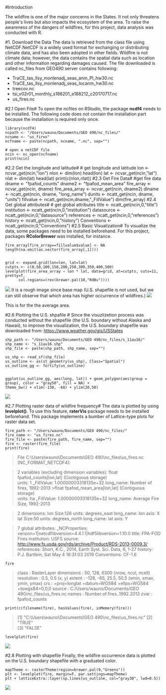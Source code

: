 #Introduction

The wildfire is one of the major concerns in the States. It not only threatens people's lives but also impacts the ecosystem of the area. To raise the awareness of the dangers of wildfires, for this project, data analysis was conducted with R.


#1. Download the Data
The data is retrieved from the class file using NetCDF.NetCDF is a widely used format for exchanging or distributing climate data, and has also been adopted in other fields. Wildfire is not climate data; however, the data contains the spatial data such as location and other information regarding damages caused. The file downloaded is called nc_files from GEO490 server contains following:

* TraCE_tas_llsy_monlenadj_seas_anm_PI_hw30.nc
* TraCE_tas_llsy_monlenadj_seas_locanm_hw30.nc
* treecov.nc
* tsi_v02r01_monthly_s188201_e188212_c20170717.nc
* us_fires.nc

#2.1 Open File#
To open the ncfiles on RStudio, the package **ncdf4** needs to be installed. The following code does not contain the installation part because the installation is required only once.  

    library(ncdf4)
	ncpath <- "/Users/wauno/Documents/GEO 490/nc_files/"
	ncname <- "us_fires"
	ncfname <- paste(ncpath, ncname, ".nc", sep="")

	# open a netCDF file
	ncin <- nc_open(ncfname)
	print(ncin)

#2.2 Get the longitude and latitude#
    # get longitude and latitude
	lon <- ncvar_get(ncin,"lon")
	nlon <- dim(lon)
	head(lon)
	lat <- ncvar_get(ncin,"lat")
	nlat <- dim(lat)
	head(lat)
	print(c(nlon,nlat))
#2.3 Get Fire Data#
	#get fire data
	dname <- "fpafod_counts"
	dname2 <- "fpafod_mean_area"
	fire_array <- ncvar_get(ncin, dname)
	fire_area_array <- ncvar_get(ncin, dname2)
	dlname <- ncatt_get(ncin, dname, "long_name")
	dunits <- ncatt_get(ncin, dname, "units")
	fillvalue <- ncatt_get(ncin,dname,"_FillValue")
	dim(fire_array)
#2.4 Get global attributes#
	# get global attributes
	title <- ncatt_get(ncin,0,"title")
	institution <- ncatt_get(ncin,0,"institution")
	datasource <- ncatt_get(ncin,0,"datasource")
	references <- ncatt_get(ncin,0,"references")
	history <- ncatt_get(ncin,0,"history")
	Conventions <- ncatt_get(ncin,0,"Conventions")
#2.5 Basic Visualization#
To visualize the data, some packages need to be installed beforehand. For this project, packages **RColorBrewer** was installed, for instance.

	fire_array[fire_array==fillvalue$value] <- NA
	length(na.omit(as.vector(fire_array[,1])))


	grid <- expand.grid(lon=lon, lat=lat)
	cutpts <- c(0,50,100,150,200,250,300,350,400,500)
	levelplot(fire_area_array ~ lon * lat, data=grid, at=cutpts, cuts=11, pretty=T, 
          col.regions=(rev(brewer.pal(10,"RdBu"))))
![](https://i.imgur.com/8iYKeAC.png)
It is a rough image since base map (U.S. shapefile is not used, but we can still observe that which area has higher occurrence of wildfires.)
![](https://i.imgur.com/NSBBpi7.png)

This is for the the average area.

#2.6 Plotting the U.S. shpafile #
Since the visuzlizetion process was conducted without the shapefile (the U.S. boundary without Alaska and Hawaii), to improve the visualization, the U.S. boundary shapefile was downloaded from:
[https://www.weather.gov/gis/USStates 
](https://www.weather.gov/gis/USStates)

	shp_path <- "/Users/wauno/Documents/GEO 490/nc_files/s_11au16/"
	shp_name <- "s_11au16.shp"
	shp_file <- paste(shp_path, shp_name, sep="")

	us_shp <- read_sf(shp_file)
	us_outline <- as(st_geometry(us_shp), Class="Spatial")
	us_outline_gg <- fortify(us_outline)


	ggplot(us_outline_gg, aes(long, lat)) + geom_polygon(aes(group = group), color = "gray50", fill = NA) +
    theme_bw() + xlim(-130, -68) + ylim(20,50)

![](https://i.imgur.com/hHwx3tn.png)

#2.7 Plotting raster data of wildfire frequency#
The data is plotted by using **levelplot()**. To use this feature, **raterVis** package needs to be installed beforehand. This package implements a bumber of Lattice-type plots for raster data set. 

    fire_path <- "/Users/wauno/Documents/GEO 490/nc_files/"
	fire_name <- "us_fires.nc"
	fire_file <- paste(fire_path, fire_name, sep="")
	fire <- raster(fire_file)
	print(fire)


> File C:\Users\wauno\Documents\GEO 490\nc_files\us_fires.nc (NC_FORMAT_NETCDF4):

>2 variables (excluding dimension variables):
 >float fpafod_counts[lon,lat]   (Contiguous storage)  
 units: 1
            _FillValue: 1.00000003318135e+32
            long_name: Number of fires, 1992-2013
        >float fpafod_mean_area[lon,lat]   (Contiguous storage)  
            units: ha
            _FillValue: 1.00000003318135e+32
            long_name: Average Fire Size, 1992-2013

   >2 dimensions:
        lon  Size:126
            units: degrees_east
            long_name: lon
            axis: X
        lat  Size:50
            units: degrees_north
            long_name: lat
            axis: Y

   >7 global attributes:
        _NCProperties: version=1|netcdflibversion=4.4.1.1|hdf5libversion=1.10.0
        title: FPA-FOD Fires
        institution: USFS
        source: http://www.fs.usda.gov/rds/archive/Product/RDS-2013-0009.3/
        references: Short, K.C., 2014, Earth Syst. Sci. Data, 6, 1-27
        history: P.J. Bartlein, Sat May  4 16:31:03 2019
        Conventions: CF-1.6

	fire
>class      : RasterLayer 
dimensions : 50, 126, 6300  (nrow, ncol, ncell)
resolution : 0.5, 0.5  (x, y)
extent     : -128, -65, 25.5, 50.5  (xmin, xmax, ymin, ymax)
crs        : +proj=longlat +datum=WGS84 +ellps=WGS84 +towgs84=0,0,0 
source     : C:/Users/wauno/Documents/GEO 490/nc_files/us_fires.nc 
names      : Number.of.fires..1992.2013 
zvar       : fpafod_counts 


	print(c(filename(fire), hasValues(fire), inMemory(fire)))
>[1] "C:\\Users\\wauno\\Documents\\GEO 490\\nc_files\\us_fires.nc"
[2] "TRUE"                                                       
[3] "FALSE"
 
	levelplot(fire)

![](https://i.imgur.com/alWvodj.png)

#2.8 Plotting with shapefile
Finally, the wildfire occurrence data is plotted on the U.S. boundary shapefile with a graduated color.
	
	mapTheme <- rasterTheme(region=brewer.pal(9,"Greens"))
	plt <- levelplot(fire, margin=F, par.settings=mapTheme)
	plt + latticeExtra::layer(sp.lines(us_outline, col="gray30", lwd=0.5))
![](https://i.imgur.com/2O2SHAQ.png)





    